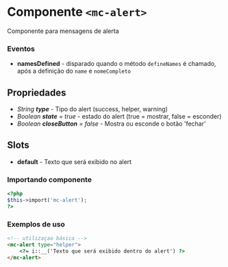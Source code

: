 # Componente `<mc-alert>`
Componente para mensagens de alerta

### Eventos
- **namesDefined** - disparado quando o método `defineNames` é chamado, após a definição do `name` e `nomeCompleto`
  
## Propriedades
- *String **type*** - Tipo do alert (success, helper, warning)
- *Boolean **state** = true* - estado do alert (true = mostrar, false = esconder)
- *Boolean **closeButton** = false* - Mostra ou esconde o botão 'fechar'

## Slots
- **default** - Texto que será exibido no alert

### Importando componente
```PHP
<?php 
$this->import('mc-alert');
?>
```
### Exemplos de uso
```HTML
<!-- utilizaçao básica -->
<mc-alert type="helper">
    <?= i::__('Texto que será exibido dentro do alert') ?>
</mc-alert>

```